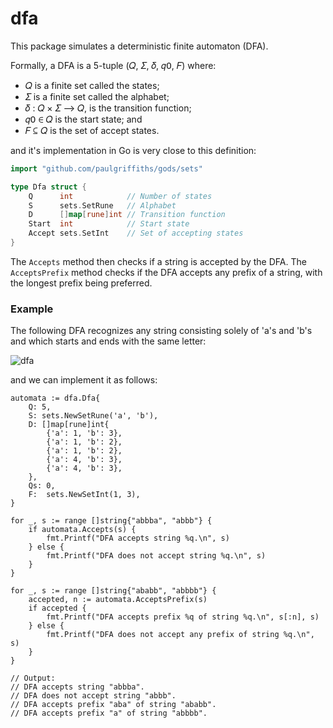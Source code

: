 # dfa

This package simulates a deterministic finite automaton (DFA).

Formally, a DFA is a 5-tuple (𝑄, 𝛴, 𝛿, 𝑞𝟢, 𝐹) where:

* 𝑄 is a finite set called the states;
* 𝛴 is a finite set called the alphabet;
* 𝛿 : 𝑄 × 𝛴 ⟶  𝑄, is the transition function;
* 𝑞𝟢 ∈ 𝑄 is the start state; and
* 𝐹 ⊆ 𝑄 is the set of accept states.

and it's implementation in Go is very close to this definition:

```go
import "github.com/paulgriffiths/gods/sets"

type Dfa struct {
	Q      int            // Number of states
	S      sets.SetRune   // Alphabet
	D      []map[rune]int // Transition function
	Start  int            // Start state
	Accept sets.SetInt    // Set of accepting states
}
```

The `Accepts` method then checks if a string is accepted by the DFA. The
`AcceptsPrefix` method checks if the DFA accepts any prefix of a string,
with the longest prefix being preferred.

### Example

The following DFA recognizes any string consisting solely of 'a's and 'b's
and which starts and ends with the same letter:

![dfa](https://user-images.githubusercontent.com/5059971/46049249-5af30380-c0fb-11e8-88a8-44b76edf8f4f.png)

and we can implement it as follows:

	automata := dfa.Dfa{
		Q: 5,
		S: sets.NewSetRune('a', 'b'),
		D: []map[rune]int{
			{'a': 1, 'b': 3},
			{'a': 1, 'b': 2},
			{'a': 1, 'b': 2},
			{'a': 4, 'b': 3},
			{'a': 4, 'b': 3},
		},
		Qs: 0,
		F:  sets.NewSetInt(1, 3),
	}

	for _, s := range []string{"abbba", "abbb"} {
		if automata.Accepts(s) {
			fmt.Printf("DFA accepts string %q.\n", s)
		} else {
			fmt.Printf("DFA does not accept string %q.\n", s)
		}
	}

	for _, s := range []string{"ababb", "abbbb"} {
		accepted, n := automata.AcceptsPrefix(s)
		if accepted {
			fmt.Printf("DFA accepts prefix %q of string %q.\n", s[:n], s)
		} else {
			fmt.Printf("DFA does not accept any prefix of string %q.\n", s)
		}
	}

	// Output:
	// DFA accepts string "abbba".
	// DFA does not accept string "abbb".
	// DFA accepts prefix "aba" of string "ababb".
	// DFA accepts prefix "a" of string "abbbb".
